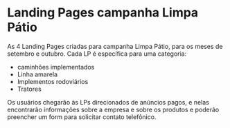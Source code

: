 # Landing Pages campanha Limpa Pátio

As 4 Landing Pages criadas para campanha Limpa Pátio, para os meses de setembro e outubro. Cada LP é específica para uma categoria:
- caminhões implementados 
- Linha amarela 
- Implementos rodoviários 
- Tratores

Os usuários chegarão às LPs direcionados de anúncios pagos, e nelas encontrarão informações sobre a empresa e sobre os produtos e poderão preencher um form para solicitar contato telefônico.
